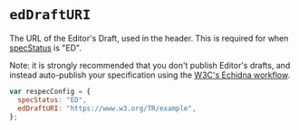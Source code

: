 # `edDraftURI`

The URL of the Editor's Draft, used in the header. This is required for when [specStatus](specStatus) is "ED".

Note: it is strongly recommended that you don't publish Editor's drafts, and instead auto-publish your specification using the [W3C's Echidna workflow](https://github.com/w3c/echidna).

```js "example": "Add Editor's Draft URL"
var respecConfig = {
  specStatus: "ED",
  edDraftURI: "https://www.w3.org/TR/example",
};
```
